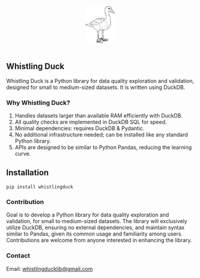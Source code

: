 <div align="center">
  <picture>
    <source media="(prefers-color-scheme: light)" srcset="logo/whdu.png">
    <source media="(prefers-color-scheme: dark)" srcset="logo/whdu.png">
    <img alt="Whistling Duck logo" src="logo/whdu.png" height="100">
  </picture>
</div>
<br>

## Whistling Duck

Whistling Duck is a Python library for data quality exploration and validation, designed for small to medium-sized datasets. It is written using DuckDB.

### Why Whistling Duck?

1. Handles datasets larger than available RAM efficiently with DuckDB.
2. All quality checks are implemented in DuckDB SQL for speed.
3. Minimal dependencies: requires DuckDB & Pydantic.
4. No additional infrastructure needed; can be installed like any standard Python library.
5. APIs are designed to be similar to Python Pandas, reducing the learning curve.

## Installation

```
pip install whistlingduck
```

### Contribution 

Goal is to develop a Python library for data quality exploration and validation, for small to medium-sized datasets. The library will exclusively utilize DuckDB, ensuring no external dependencies, and maintain syntax similar to Pandas, given its common usage and familiarity among users. Contributions are welcome from anyone interested in enhancing the library.

### Contact 
Email: whistlingducklib@gmail.com